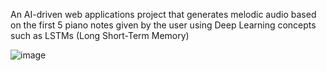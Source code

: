 An AI-driven web applications project that generates melodic audio based on the first 5 piano notes given by the user using Deep Learning concepts such as LSTMs (Long Short-Term Memory)

![image](https://github.com/siddhanthiyer-99/Rhapsody/assets/47019139/44436e28-290d-44cf-941c-7bd9b3f8af41)
